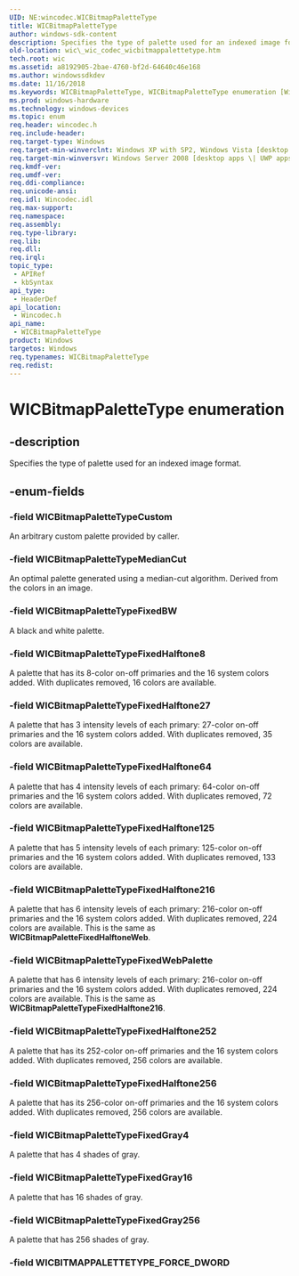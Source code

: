 ```yaml
---
UID: NE:wincodec.WICBitmapPaletteType
title: WICBitmapPaletteType
author: windows-sdk-content
description: Specifies the type of palette used for an indexed image format.
old-location: wic\_wic_codec_wicbitmappalettetype.htm
tech.root: wic
ms.assetid: a8192905-2bae-4760-bf2d-64640c46e168
ms.author: windowssdkdev
ms.date: 11/16/2018
ms.keywords: WICBitmapPaletteType, WICBitmapPaletteType enumeration [Windows Imaging Component], WICBitmapPaletteTypeCustom, WICBitmapPaletteTypeFixedBW, WICBitmapPaletteTypeFixedGray16, WICBitmapPaletteTypeFixedGray256, WICBitmapPaletteTypeFixedGray4, WICBitmapPaletteTypeFixedHalftone125, WICBitmapPaletteTypeFixedHalftone216, WICBitmapPaletteTypeFixedHalftone252, WICBitmapPaletteTypeFixedHalftone256, WICBitmapPaletteTypeFixedHalftone27, WICBitmapPaletteTypeFixedHalftone64, WICBitmapPaletteTypeFixedHalftone8, WICBitmapPaletteTypeFixedWebPalette, WICBitmapPaletteTypeMedianCut, _wic_codec_wicbitmappalettetype, wic._wic_codec_wicbitmappalettetype, wincodec/WICBitmapPaletteType, wincodec/WICBitmapPaletteTypeCustom, wincodec/WICBitmapPaletteTypeFixedBW, wincodec/WICBitmapPaletteTypeFixedGray16, wincodec/WICBitmapPaletteTypeFixedGray256, wincodec/WICBitmapPaletteTypeFixedGray4, wincodec/WICBitmapPaletteTypeFixedHalftone125, wincodec/WICBitmapPaletteTypeFixedHalftone216, wincodec/WICBitmapPaletteTypeFixedHalftone252, wincodec/WICBitmapPaletteTypeFixedHalftone256, wincodec/WICBitmapPaletteTypeFixedHalftone27, wincodec/WICBitmapPaletteTypeFixedHalftone64, wincodec/WICBitmapPaletteTypeFixedHalftone8, wincodec/WICBitmapPaletteTypeFixedWebPalette, wincodec/WICBitmapPaletteTypeMedianCut
ms.prod: windows-hardware
ms.technology: windows-devices
ms.topic: enum
req.header: wincodec.h
req.include-header: 
req.target-type: Windows
req.target-min-winverclnt: Windows XP with SP2, Windows Vista [desktop apps \| UWP apps]
req.target-min-winversvr: Windows Server 2008 [desktop apps \| UWP apps]
req.kmdf-ver: 
req.umdf-ver: 
req.ddi-compliance: 
req.unicode-ansi: 
req.idl: Wincodec.idl
req.max-support: 
req.namespace: 
req.assembly: 
req.type-library: 
req.lib: 
req.dll: 
req.irql: 
topic_type:
 - APIRef
 - kbSyntax
api_type:
 - HeaderDef
api_location:
 - Wincodec.h
api_name:
 - WICBitmapPaletteType
product: Windows
targetos: Windows
req.typenames: WICBitmapPaletteType
req.redist: 
---
```


# WICBitmapPaletteType enumeration


## -description


Specifies the type of palette used for an indexed image format.


## -enum-fields




### -field WICBitmapPaletteTypeCustom

An arbitrary custom palette provided by caller.


### -field WICBitmapPaletteTypeMedianCut

An optimal palette generated using a median-cut algorithm. Derived from the colors in an image.


### -field WICBitmapPaletteTypeFixedBW

A black and white palette.


### -field WICBitmapPaletteTypeFixedHalftone8

A palette that has its 8-color on-off primaries and the 16 system colors added. With duplicates removed, 16 colors are available.


### -field WICBitmapPaletteTypeFixedHalftone27

A palette that has 3 intensity levels of each primary: 27-color on-off primaries and the 16 system colors added. With duplicates removed, 35 colors are available.


### -field WICBitmapPaletteTypeFixedHalftone64

A palette that has 4 intensity levels of each primary: 64-color on-off primaries and the 16 system colors added. With duplicates removed, 72 colors are available.


### -field WICBitmapPaletteTypeFixedHalftone125

A palette that has 5 intensity levels of each primary: 125-color on-off primaries and the 16 system colors added. With duplicates removed, 133 colors are available.


### -field WICBitmapPaletteTypeFixedHalftone216

A palette that has 6 intensity levels of each primary: 216-color on-off primaries and the 16 system colors added. With duplicates removed, 224 colors are available. This is the same as <b>WICBitmapPaletteFixedHalftoneWeb</b>.


### -field WICBitmapPaletteTypeFixedWebPalette

A palette that has 6 intensity levels of each primary: 216-color on-off primaries and the 16 system colors added. With duplicates removed, 224 colors are available. This is the same as <b>WICBitmapPaletteTypeFixedHalftone216</b>.


### -field WICBitmapPaletteTypeFixedHalftone252

A palette that has its 252-color on-off primaries and the 16 system colors added. With duplicates removed, 256 colors are available.


### -field WICBitmapPaletteTypeFixedHalftone256

A palette that has its 256-color on-off primaries and the 16 system colors added. With duplicates removed, 256 colors are available.


### -field WICBitmapPaletteTypeFixedGray4

A palette that has 4 shades of gray.


### -field WICBitmapPaletteTypeFixedGray16

A palette that has 16 shades of gray.


### -field WICBitmapPaletteTypeFixedGray256

A palette that has 256 shades of gray.


### -field WICBITMAPPALETTETYPE_FORCE_DWORD



